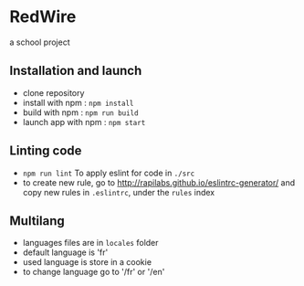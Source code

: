 # RedWire

a school project

## Installation and launch

- clone repository
- install with npm : `npm install`
- build with npm : `npm run build`
- launch app with npm : `npm start`

## Linting code

- `npm run lint` To apply eslint for code in `./src`
- to create new rule, go to http://rapilabs.github.io/eslintrc-generator/ and copy new rules in `.eslintrc`, under the `rules` index

## Multilang

- languages files are in `locales` folder
- default language is 'fr'
- used language is store in a cookie
- to change language go to '/fr' or '/en'